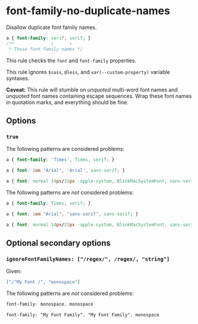 # font-family-no-duplicate-names

Disallow duplicate font family names.

<!-- prettier-ignore -->
```css
a { font-family: serif, serif; }
/**              ↑      ↑
 * These font family names */
```

This rule checks the `font` and `font-family` properties.

This rule ignores `$sass`, `@less`, and `var(--custom-property)` variable syntaxes.

**Caveat:** This rule will stumble on _unquoted_ multi-word font names and _unquoted_ font names containing escape sequences. Wrap these font names in quotation marks, and everything should be fine.

## Options

### `true`

The following patterns are considered problems:

<!-- prettier-ignore -->
```css
a { font-family: 'Times', Times, serif; }
```

<!-- prettier-ignore -->
```css
a { font: 1em "Arial", 'Arial', sans-serif; }
```

<!-- prettier-ignore -->
```css
a { font: normal 14px/32px -apple-system, BlinkMacSystemFont, sans-serif, sans-serif; }
```

The following patterns are _not_ considered problems:

<!-- prettier-ignore -->
```css
a { font-family: Times, serif; }
```

<!-- prettier-ignore -->
```css
a { font: 1em "Arial", "sans-serif", sans-serif; }
```

<!-- prettier-ignore -->
```css
a { font: normal 14px/32px -apple-system, BlinkMacSystemFont, sans-serif; }
```

## Optional secondary options

### `ignoreFontFamilyNames: ["/regex/", /regex/, "string"]`

Given:

```json
["/^My Font /", "monospace"]
```

The following patterns are _not_ considered problems:

<!-- prettier-ignore -->
```css
font-family: monospace, monospace
```

<!-- prettier-ignore -->
```css
font-family: "My Font Family", "My Font Family", monospace
```
